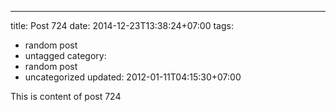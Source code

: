 ---
title: Post 724
date: 2014-12-23T13:38:24+07:00
tags:
  - random post
  - untagged
category:
  - random post
  - uncategorized
updated: 2012-01-11T04:15:30+07:00

This is content of post 724